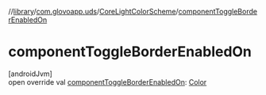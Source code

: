 //[library](../../../index.md)/[com.glovoapp.uds](../index.md)/[CoreLightColorScheme](index.md)/[componentToggleBorderEnabledOn](component-toggle-border-enabled-on.md)

# componentToggleBorderEnabledOn

[androidJvm]\
open override val [componentToggleBorderEnabledOn](component-toggle-border-enabled-on.md): [Color](https://developer.android.com/reference/kotlin/androidx/compose/ui/graphics/Color.html)
